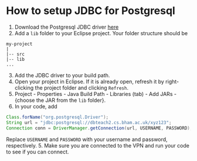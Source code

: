 How to setup JDBC for Postgresql
================================
1. Download the Postgresql JDBC driver [here][driver-link]
2. Add a `lib` folder to your Eclipse project. Your folder structure should be  

  ```
  my-project
  |
  |-- src
  |-- lib
  ...
  ```
3. Add the JDBC driver to your build path.
  1. Open your project in Eclipse. If it is already open, refresh it by right-clicking the project folder and clicking `Refresh`.
  2. Project - Properties - Java Build Path - Libraries (tab) - Add JARs - {choose the JAR from the `lib` folder}.
4. In your code, add  

  ```java
  Class.forName("org.postgresql.Driver");
  String url = "jdbc:postgresql://dbteach2.cs.bham.ac.uk/xyz123";
  Connection conn = DriverManager.getConnection(url, USERNAME, PASSWORD);
  ```
  Replace `USERNAME` and `PASSWORD` with your username and password, respectively.
5. Make sure you are connected to the VPN and run your code to see if you can connect.

[driver-link]: https://jdbc.postgresql.org/download.html
